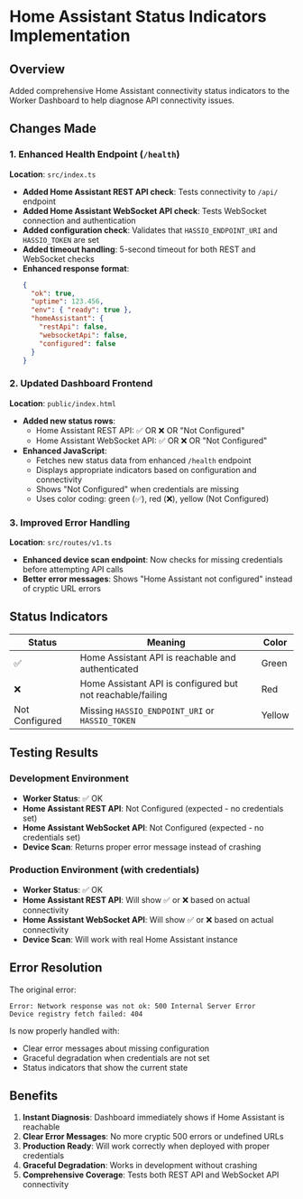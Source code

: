 # Home Assistant Status Indicators Implementation

## Overview
Added comprehensive Home Assistant connectivity status indicators to the Worker Dashboard to help diagnose API connectivity issues.

## Changes Made

### 1. Enhanced Health Endpoint (`/health`)
**Location**: `src/index.ts`

- **Added Home Assistant REST API check**: Tests connectivity to `/api/` endpoint
- **Added Home Assistant WebSocket API check**: Tests WebSocket connection and authentication
- **Added configuration check**: Validates that `HASSIO_ENDPOINT_URI` and `HASSIO_TOKEN` are set
- **Added timeout handling**: 5-second timeout for both REST and WebSocket checks
- **Enhanced response format**:
  ```json
  {
    "ok": true,
    "uptime": 123.456,
    "env": { "ready": true },
    "homeAssistant": {
      "restApi": false,
      "websocketApi": false,
      "configured": false
    }
  }
  ```

### 2. Updated Dashboard Frontend
**Location**: `public/index.html`

- **Added new status rows**:
  - Home Assistant REST API: ✅ OR ❌ OR "Not Configured"
  - Home Assistant WebSocket API: ✅ OR ❌ OR "Not Configured"
- **Enhanced JavaScript**:
  - Fetches new status data from enhanced `/health` endpoint
  - Displays appropriate indicators based on configuration and connectivity
  - Shows "Not Configured" when credentials are missing
  - Uses color coding: green (✅), red (❌), yellow (Not Configured)

### 3. Improved Error Handling
**Location**: `src/routes/v1.ts`

- **Enhanced device scan endpoint**: Now checks for missing credentials before attempting API calls
- **Better error messages**: Shows "Home Assistant not configured" instead of cryptic URL errors

## Status Indicators

| Status | Meaning | Color |
|--------|---------|-------|
| ✅ | Home Assistant API is reachable and authenticated | Green |
| ❌ | Home Assistant API is configured but not reachable/failing | Red |
| Not Configured | Missing `HASSIO_ENDPOINT_URI` or `HASSIO_TOKEN` | Yellow |

## Testing Results

### Development Environment
- **Worker Status**: ✅ OK
- **Home Assistant REST API**: Not Configured (expected - no credentials set)
- **Home Assistant WebSocket API**: Not Configured (expected - no credentials set)
- **Device Scan**: Returns proper error message instead of crashing

### Production Environment (with credentials)
- **Worker Status**: ✅ OK
- **Home Assistant REST API**: Will show ✅ or ❌ based on actual connectivity
- **Home Assistant WebSocket API**: Will show ✅ or ❌ based on actual connectivity
- **Device Scan**: Will work with real Home Assistant instance

## Error Resolution

The original error:
```
Error: Network response was not ok: 500 Internal Server Error
Device registry fetch failed: 404
```

Is now properly handled with:
- Clear error messages about missing configuration
- Graceful degradation when credentials are not set
- Status indicators that show the current state

## Benefits

1. **Instant Diagnosis**: Dashboard immediately shows if Home Assistant is reachable
2. **Clear Error Messages**: No more cryptic 500 errors or undefined URLs
3. **Production Ready**: Will work correctly when deployed with proper credentials
4. **Graceful Degradation**: Works in development without crashing
5. **Comprehensive Coverage**: Tests both REST API and WebSocket API connectivity
